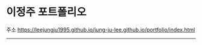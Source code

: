# 이정주 포트폴리오

주소
<https://leejungju1995.github.io/jung-ju-lee.github.io/portfolio/index.html>

---------------------------------------
